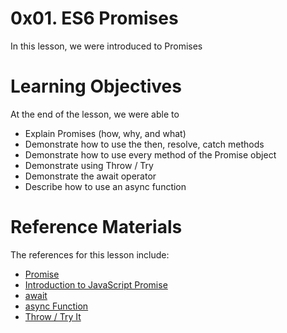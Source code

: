 # 0x01. ES6 Promises
In this lesson, we were introduced to Promises

# Learning Objectives
At the end of the lesson, we were able to

- Explain Promises (how, why, and what)
- Demonstrate how to use the then, resolve, catch methods
- Demonstrate how to use every method of the Promise object
- Demonstrate using Throw / Try
- Demonstrate the await operator
- Describe how to use an async function

# Reference Materials
The references for this lesson include:
- [Promise](https://developer.mozilla.org/en-US/docs/Web/JavaScript/Reference/Global_Objects/Promise)
- [Introduction to JavaScript Promise](https://web.dev/articles/promises)
- [await](https://developer.mozilla.org/en-US/docs/Web/JavaScript/Reference/Operators/await)
- [async Function](https://developer.mozilla.org/en-US/docs/Web/JavaScript/Reference/Statements/async_function)
- [Throw / Try It](https://developer.mozilla.org/en-US/docs/Web/JavaScript/Reference/Statements/throw)